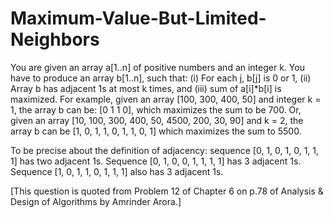 # Maximum-Value-But-Limited-Neighbors

You are given an array a[1..n] of positive numbers and an integer k. You have to produce an array b[1..n], such that: (i) For each j, b[j] is 0 or 1, (ii) Array b has adjacent 1s at most k times, and (iii) sum of a[i]*b[i] is maximized. For example, given an array [100, 300, 400, 50] and integer k = 1, the array b can be: [0 1 1 0], which maximizes the sum to be 700. Or, given an array [10, 100, 300, 400, 50, 4500, 200, 30, 90] and k = 2, the array b can be [1, 0, 1, 1, 0, 1, 1, 0, 1] which maximizes the sum to 5500.

To be precise about the definition of adjacency: sequence [0, 1, 0, 1, 0, 1, 1, 1] has two adjacent 1s. Sequence [0, 1, 0, 0, 1, 1, 1, 1] has 3 adjacent 1s. Sequence [1, 0, 1, 1, 0, 1, 1, 1] also has 3 adjacent 1s.

[This question is quoted from Problem 12 of Chapter 6 on p.78 of Analysis & Design of Algorithms by Amrinder Arora.]
